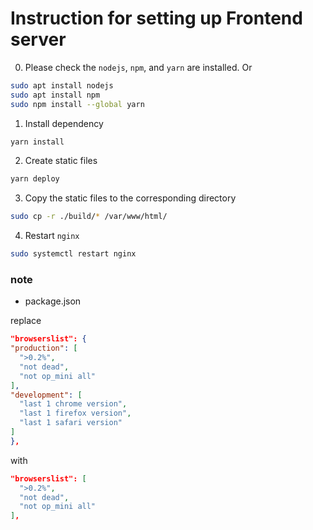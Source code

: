 # Instruction for setting up Frontend server
0. Please check the `nodejs`, `npm`, and `yarn` are installed. Or
```bash
sudo apt install nodejs
sudo apt install npm
sudo npm install --global yarn
```

1. Install dependency
```bash
yarn install
```

2. Create static files
```bash
yarn deploy
```

3. Copy the static files to the corresponding directory
```bash
sudo cp -r ./build/* /var/www/html/
```

4. Restart `nginx`
```bash
sudo systemctl restart nginx 
```

### note
* package.json 

replace
```json
"browserslist": {
"production": [
  ">0.2%",
  "not dead",
  "not op_mini all"
],
"development": [
  "last 1 chrome version",
  "last 1 firefox version",
  "last 1 safari version"
]
},
```
with

```json
"browserslist": [
  ">0.2%",
  "not dead",
  "not op_mini all"
],
```